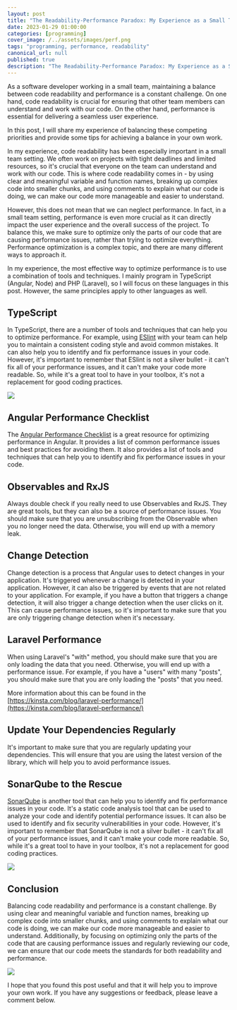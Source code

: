 ```yaml
---
layout: post
title: "The Readability-Performance Paradox: My Experience as a Small Team Developer"
date: 2023-01-29 01:00:00
categories: [programming]
cover_image: /../assets/images/perf.png
tags: "programming, performance, readability"
canonical_url: null
published: true
description: "The Readability-Performance Paradox: My Experience as a Small Team Developer"
---
```


As a software developer working in a small team, maintaining a balance between code readability and performance is a constant challenge. On one hand, code readability is crucial for ensuring that other team members can understand and work with our code. On the other hand, performance is essential for delivering a seamless user experience.

In this post, I will share my experience of balancing these competing priorities and provide some tips for achieving a balance in your own work.

In my experience, code readability has been especially important in a small team setting. We often work on projects with tight deadlines and limited resources, so it's crucial that everyone on the team can understand and work with our code. This is where code readability comes in - by using clear and meaningful variable and function names, breaking up complex code into smaller chunks, and using comments to explain what our code is doing, we can make our code more manageable and easier to understand.

However, this does not mean that we can neglect performance. In fact, in a small team setting, performance is even more crucial as it can directly impact the user experience and the overall success of the project. To balance this, we make sure to optimize only the parts of our code that are causing performance issues, rather than trying to optimize everything. Performance optimization is a complex topic, and there are many different ways to approach it.

In my experience, the most effective way to optimize performance is to use a combination of tools and techniques.
I mainly program in TypeScript (Angular, Node) and PHP (Laravel), so I will focus on these languages in this post. However, the same principles apply to other languages as well.

## TypeScript

In TypeScript, there are a number of tools and techniques that can help you to optimize performance. For example, using [ESlint](https://eslint.org/) with your team can help you to maintain a consistent coding style and avoid common mistakes. It can also help you to identify and fix performance issues in your code. However, it's important to remember that ESlint is not a silver bullet - it can't fix all of your performance issues, and it can't make your code more readable. So, while it's a great tool to have in your toolbox, it's not a replacement for good coding practices.

![](https://raw.githubusercontent.com/upleveled/eslint-config-upleveled/HEAD/screenshot.png)

## Angular Performance Checklist

The [Angular Performance Checklist](https://github.com/mgechev/angular-performance-checklist) is a great resource for optimizing performance in Angular. It provides a list of common performance issues and best practices for avoiding them. It also provides a list of tools and techniques that can help you to identify and fix performance issues in your code.

## Observables and RxJS

Always double check if you really need to use Observables and RxJS. They are great tools, but they can also be a source of performance issues. You should make sure that you are unsubscribing from the Observable when you no longer need the data. Otherwise, you will end up with a memory leak.

## Change Detection

Change detection is a process that Angular uses to detect changes in your application. It's triggered whenever a change is detected in your application. However, it can also be triggered by events that are not related to your application. For example, if you have a button that triggers a change detection, it will also trigger a change detection when the user clicks on it. This can cause performance issues, so it's important to make sure that you are only triggering change detection when it's necessary.

## Laravel Performance

When using Laravel's "with" method, you should make sure that you are only loading the data that you need. Otherwise, you will end up with a performance issue. For example, if you have a "users" with many "posts", you should make sure that you are only loading the "posts" that you need.

More information about this can be found in the [https://kinsta.com/blog/laravel-performance/](https://kinsta.com/blog/laravel-performance/)

## Update Your Dependencies Regularly

It's important to make sure that you are regularly updating your dependencies. This will ensure that you are using the latest version of the library, which will help you to avoid performance issues.

## SonarQube to the Rescue

[SonarQube](https://www.sonarsource.com/products/sonarqube/) is another tool that can help you to identify and fix performance issues in your code. It's a static code analysis tool that can be used to analyze your code and identify potential performance issues. It can also be used to identify and fix security vulnerabilities in your code. However, it's important to remember that SonarQube is not a silver bullet - it can't fix all of your performance issues, and it can't make your code more readable. So, while it's a great tool to have in your toolbox, it's not a replacement for good coding practices.

![](https://dx.appirio.com/quality-sonarqube/granting-permissions/SonarQube-ProjectIssues-1.png)

## Conclusion

Balancing code readability and performance is a constant challenge. By using clear and meaningful variable and function names, breaking up complex code into smaller chunks, and using comments to explain what our code is doing, we can make our code more manageable and easier to understand. Additionally, by focusing on optimizing only the parts of the code that are causing performance issues and regularly reviewing our code, we can ensure that our code meets the standards for both readability and performance.

![](https://media.tenor.com/odyVsZbC-OYAAAAC/why-not-both-why-not.gif)

I hope that you found this post useful and that it will help you to improve your own work. If you have any suggestions or feedback, please leave a comment below.
